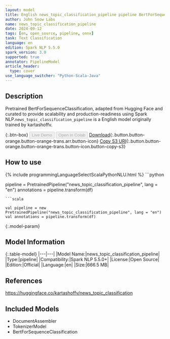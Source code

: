 ```yaml
---
layout: model
title: English news_topic_classification_pipeline pipeline BertForSequenceClassification from kartashoffv
author: John Snow Labs
name: news_topic_classification_pipeline
date: 2024-09-12
tags: [en, open_source, pipeline, onnx]
task: Text Classification
language: en
edition: Spark NLP 5.5.0
spark_version: 3.0
supported: true
annotator: PipelineModel
article_header:
  type: cover
use_language_switcher: "Python-Scala-Java"
---
```


## Description

Pretrained BertForSequenceClassification, adapted from Hugging Face and curated to provide scalability and production-readiness using Spark NLP.`news_topic_classification_pipeline` is a English model originally trained by kartashoffv.

{:.btn-box}
<button class="button button-orange" disabled>Live Demo</button>
<button class="button button-orange" disabled>Open in Colab</button>
[Download](https://s3.amazonaws.com/auxdata.johnsnowlabs.com/public/models/news_topic_classification_pipeline_en_5.5.0_3.0_1726123246647.zip){:.button.button-orange.button-orange-trans.arr.button-icon}
[Copy S3 URI](s3://auxdata.johnsnowlabs.com/public/models/news_topic_classification_pipeline_en_5.5.0_3.0_1726123246647.zip){:.button.button-orange.button-orange-trans.button-icon.button-copy-s3}

## How to use



<div class="tabs-box" markdown="1">
{% include programmingLanguageSelectScalaPythonNLU.html %}
```python

pipeline = PretrainedPipeline("news_topic_classification_pipeline", lang = "en")
annotations =  pipeline.transform(df)   

```
```scala

val pipeline = new PretrainedPipeline("news_topic_classification_pipeline", lang = "en")
val annotations = pipeline.transform(df)

```
</div>

{:.model-param}
## Model Information

{:.table-model}
|---|---|
|Model Name:|news_topic_classification_pipeline|
|Type:|pipeline|
|Compatibility:|Spark NLP 5.5.0+|
|License:|Open Source|
|Edition:|Official|
|Language:|en|
|Size:|666.5 MB|

## References

https://huggingface.co/kartashoffv/news_topic_classification

## Included Models

- DocumentAssembler
- TokenizerModel
- BertForSequenceClassification